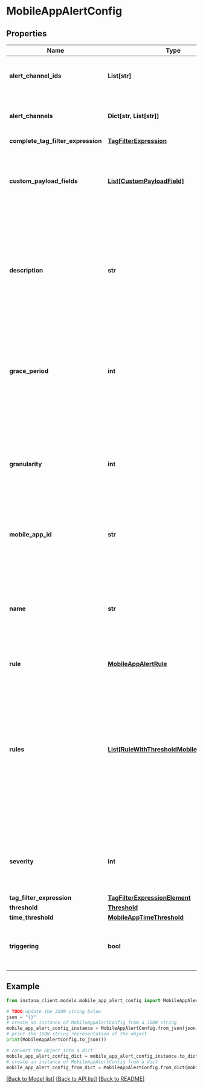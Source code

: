# MobileAppAlertConfig


## Properties

Name | Type | Description | Notes
------------ | ------------- | ------------- | -------------
**alert_channel_ids** | **List[str]** | List of IDs of alert channels defined in Instana. Can be left empty. | [optional] 
**alert_channels** | **Dict[str, List[str]]** | Set of alert channel IDs associated with the severity. | [optional] 
**complete_tag_filter_expression** | [**TagFilterExpression**](TagFilterExpression.md) |  | [optional] 
**custom_payload_fields** | [**List[CustomPayloadField]**](CustomPayloadField.md) | Custom payload fields to send additional information in the alert notifications. Can be left empty. | 
**description** | **str** | Description of the mobile app alert configuration. Used as a template for the description of alert/event notifications triggered by this Smart Alert configuration. | 
**grace_period** | **int** | The duration for which an alert remains open after conditions are no longer violated, with the alert auto-closing once the grace period expires. | [optional] 
**granularity** | **int** | The evaluation granularity used for detection of violations of the defined threshold. Defines the size of the tumbling window used. | [default to 600000]
**mobile_app_id** | **str** | ID of the mobile app that this Smart Alert configuration is applied to. | 
**name** | **str** | Name of the mobile app alert configuration. Used as a template for the title of alert/event notifications triggered by this Smart Alert configuration. | 
**rule** | [**MobileAppAlertRule**](MobileAppAlertRule.md) |  | [optional] 
**rules** | [**List[RuleWithThresholdMobileAppAlertRule]**](RuleWithThresholdMobileAppAlertRule.md) | A list of rules where each rule is associated with multiple thresholds and their corresponding severity levels. This enables more complex alert configurations with validations to ensure consistent and logical threshold-severity combinations. | [optional] 
**severity** | **int** | The severity of the alert when triggered, which is either 5 (Warning), or 10 (Critical). | [optional] 
**tag_filter_expression** | [**TagFilterExpressionElement**](TagFilterExpressionElement.md) |  | 
**threshold** | [**Threshold**](Threshold.md) |  | [optional] 
**time_threshold** | [**MobileAppTimeThreshold**](MobileAppTimeThreshold.md) |  | 
**triggering** | **bool** | Optional flag to indicate whether an Incident is also triggered or not. | [optional] 

## Example

```python
from instana_client.models.mobile_app_alert_config import MobileAppAlertConfig

# TODO update the JSON string below
json = "{}"
# create an instance of MobileAppAlertConfig from a JSON string
mobile_app_alert_config_instance = MobileAppAlertConfig.from_json(json)
# print the JSON string representation of the object
print(MobileAppAlertConfig.to_json())

# convert the object into a dict
mobile_app_alert_config_dict = mobile_app_alert_config_instance.to_dict()
# create an instance of MobileAppAlertConfig from a dict
mobile_app_alert_config_from_dict = MobileAppAlertConfig.from_dict(mobile_app_alert_config_dict)
```
[[Back to Model list]](../README.md#documentation-for-models) [[Back to API list]](../README.md#documentation-for-api-endpoints) [[Back to README]](../README.md)


